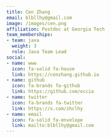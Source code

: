 ```yaml
---
title: Cen Zhang
email: blbllhy@gmail.com
image: /images/cen.png
affiliation: Postdoc at Georgia Tech
team_memberships:
- team: java
  weight: 3
  role: Java Team Lead
social:
- name: www
  icon: fa-solid fa-house
  link: https://cenzhang.github.io
- name: github
  icon: fa-brands fa-github
  link: https://github.com/occia
- name: twitter
  icon: fa-brands fa-twitter
  link: https://x.com/zhclhy
- name: email
  icon: fa-solid fa-envelope
  link: mailto:blbllhy@gmail.com
---
```


